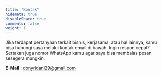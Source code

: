 ```yaml
---
title: "Kontak"
hidemeta: true
disableShare: true
comments: false
weight: 1
---
```


Jika terdapat pertanyaan terkait bisnis, kerjasama, atau hal lainnya, kamu bisa hubungi saya melalui kontak email di bawah. Ingin respon cepat? Sertakan juga nomor WhatsApp kamu agar saya bisa membalas pesan sesegera mungkin. 

**E-Mail**
: donyridani29@gmail.com
